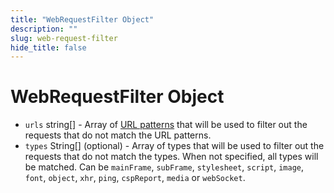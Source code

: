 ```yaml
---
title: "WebRequestFilter Object"
description: ""
slug: web-request-filter
hide_title: false
---
```


# WebRequestFilter Object

* `urls` string[] - Array of [URL patterns](https://developer.mozilla.org/en-US/docs/Mozilla/Add-ons/WebExtensions/Match_patterns) that will be used to filter out the requests that do not match the URL patterns.
* `types` String[] (optional) - Array of types that will be used to filter out the requests that do not match the types. When not specified, all types will be matched. Can be `mainFrame`, `subFrame`, `stylesheet`, `script`, `image`, `font`, `object`, `xhr`, `ping`, `cspReport`, `media` or `webSocket`.

